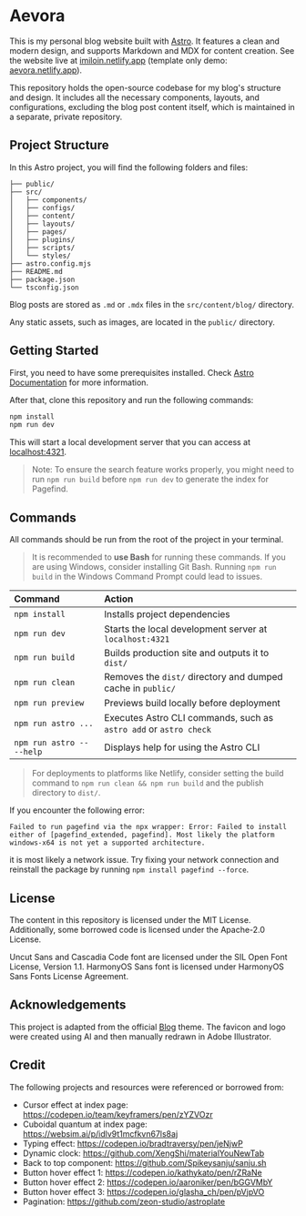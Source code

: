# Aevora

This is my personal blog website built with [Astro](https://astro.build/). It features a clean and modern design, and supports Markdown and MDX for content creation. See the website live at [imiloin.netlify.app](https://imiloin.netlify.app/) (template only demo: [aevora.netlify.app](https://aevora.netlify.app/)).

This repository holds the open-source codebase for my blog's structure and design. It includes all the necessary components, layouts, and configurations, excluding the blog post content itself, which is maintained in a separate, private repository.

## Project Structure

In this Astro project, you will find the following folders and files:

```text
├── public/
├── src/
│   ├── components/
│   ├── configs/
│   ├── content/
│   ├── layouts/
│   ├── pages/
│   ├── plugins/
│   ├── scripts/
│   └── styles/
├── astro.config.mjs
├── README.md
├── package.json
└── tsconfig.json
```

Blog posts are stored as `.md` or `.mdx` files in the `src/content/blog/` directory.

Any static assets, such as images, are located in the `public/` directory.

## Getting Started

First, you need to have some prerequisites installed. Check [Astro Documentation](https://docs.astro.build/en/install-and-setup/#prerequisites) for more information.

After that, clone this repository and run the following commands:

```bash
npm install
npm run dev
```

This will start a local development server that you can access at [localhost:4321](http://localhost:4321/).

> Note: To ensure the search feature works properly, you might need to run `npm run build` before `npm run dev` to generate the index for Pagefind.

## Commands

All commands should be run from the root of the project in your terminal.

> It is recommended to **use Bash** for running these commands. If you are using Windows, consider installing Git Bash. Running `npm run build` in the Windows Command Prompt could lead to issues.

| Command                   | Action                                                            |
| :------------------------ | :---------------------------------------------------------------- |
| `npm install`             | Installs project dependencies                                     |
| `npm run dev`             | Starts the local development server at `localhost:4321`           |
| `npm run build`           | Builds production site and outputs it to `dist/`                  |
| `npm run clean`           | Removes the `dist/` directory and dumped cache in `public/`       |
| `npm run preview`         | Previews build locally before deployment                          |
| `npm run astro ...`       | Executes Astro CLI commands, such as `astro add` or `astro check` |
| `npm run astro -- --help` | Displays help for using the Astro CLI                             |

> For deployments to platforms like Netlify, consider setting the build command to `npm run clean && npm run build` and the publish directory to `dist/`.

If you encounter the following error:

```text
Failed to run pagefind via the npx wrapper: Error: Failed to install either of [pagefind_extended, pagefind]. Most likely the platform windows-x64 is not yet a supported architecture.
```

it is most likely a network issue. Try fixing your network connection and reinstall the package by running `npm install pagefind --force`.

## License

The content in this repository is licensed under the MIT License. Additionally, some borrowed code is licensed under the Apache-2.0 License.

Uncut Sans and Cascadia Code font are licensed under the SIL Open Font License, Version 1.1. HarmonyOS Sans font is licensed under HarmonyOS Sans Fonts License Agreement.

## Acknowledgements

This project is adapted from the official [Blog](https://astro.build/themes/details/blog/) theme. The favicon and logo were created using AI and then manually redrawn in Adobe Illustrator.

## Credit

The following projects and resources were referenced or borrowed from:

- Cursor effect at index page: <https://codepen.io/team/keyframers/pen/zYZVOzr>
- Cuboidal quantum at index page: <https://websim.ai/p/idlv9t1mcfkvn67ls8aj>
- Typing effect: <https://codepen.io/bradtraversy/pen/jeNjwP>
- Dynamic clock: <https://github.com/XengShi/materialYouNewTab>
- Back to top component: <https://github.com/Spikeysanju/sanju.sh>
- Button hover effect 1: <https://codepen.io/kathykato/pen/rZRaNe>
- Button hover effect 2: <https://codepen.io/aaroniker/pen/bGGVMbY>
- Button hover effect 3: <https://codepen.io/glasha_ch/pen/pVjpVO>
- Pagination: <https://github.com/zeon-studio/astroplate>
